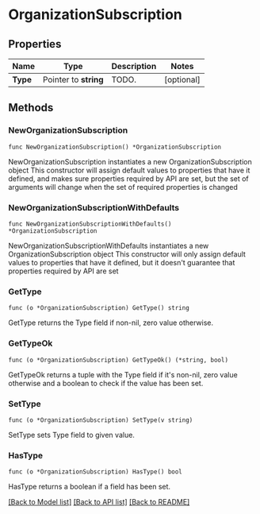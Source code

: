# OrganizationSubscription

## Properties

Name | Type | Description | Notes
------------ | ------------- | ------------- | -------------
**Type** | Pointer to **string** | TODO. | [optional] 

## Methods

### NewOrganizationSubscription

`func NewOrganizationSubscription() *OrganizationSubscription`

NewOrganizationSubscription instantiates a new OrganizationSubscription object
This constructor will assign default values to properties that have it defined,
and makes sure properties required by API are set, but the set of arguments
will change when the set of required properties is changed

### NewOrganizationSubscriptionWithDefaults

`func NewOrganizationSubscriptionWithDefaults() *OrganizationSubscription`

NewOrganizationSubscriptionWithDefaults instantiates a new OrganizationSubscription object
This constructor will only assign default values to properties that have it defined,
but it doesn't guarantee that properties required by API are set

### GetType

`func (o *OrganizationSubscription) GetType() string`

GetType returns the Type field if non-nil, zero value otherwise.

### GetTypeOk

`func (o *OrganizationSubscription) GetTypeOk() (*string, bool)`

GetTypeOk returns a tuple with the Type field if it's non-nil, zero value otherwise
and a boolean to check if the value has been set.

### SetType

`func (o *OrganizationSubscription) SetType(v string)`

SetType sets Type field to given value.

### HasType

`func (o *OrganizationSubscription) HasType() bool`

HasType returns a boolean if a field has been set.


[[Back to Model list]](../README.md#documentation-for-models) [[Back to API list]](../README.md#documentation-for-api-endpoints) [[Back to README]](../README.md)


